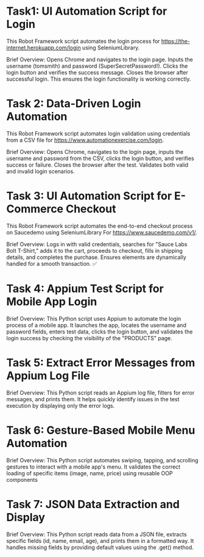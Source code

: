 # Task1: UI Automation Script for Login
This Robot Framework script automates the login process for https://the-internet.herokuapp.com/login using SeleniumLibrary.

Brief Overview:
Opens Chrome and navigates to the login page.
Inputs the username (tomsmith) and password (SuperSecretPassword!).
Clicks the login button and verifies the success message.
Closes the browser after successful login.
This ensures the login functionality is working correctly.

# Task 2: Data-Driven Login Automation

This Robot Framework script automates login validation using credentials from a CSV file for https://www.automationexercise.com/login.

Brief Overview: Opens Chrome, navigates to the login page, inputs the username and password from the CSV, clicks the login button, and verifies success or failure. Closes the browser after the test. Validates both valid and invalid login scenarios.

# Task 3: UI Automation Script for E-Commerce Checkout
This Robot Framework script automates the end-to-end checkout process on Saucedemo using SeleniumLibrary For https://www.saucedemo.com/v1/.

Brief Overview: Logs in with valid credentials, searches for "Sauce Labs Bolt T-Shirt," adds it to the cart, proceeds to checkout, fills in shipping details, and completes the purchase. Ensures elements are dynamically handled for a smooth transaction. ✅

# Task 4: Appium Test Script for Mobile App Login

Brief Overview: This Python script uses Appium to automate the login process of a mobile app. It launches the app, locates the username and password fields, enters test data, clicks the login button, and validates the login success by checking the visibility of the "PRODUCTS" page.

# Task 5: Extract Error Messages from Appium Log File

Brief Overview:
This Python script reads an Appium log file, filters for error messages, and prints them. It helps quickly identify issues in the test execution by displaying only the error logs.

# Task 6: Gesture-Based Mobile Menu Automation

Brief Overview:
This Python script automates swiping, tapping, and scrolling gestures to interact with a mobile app's menu. It validates the correct loading of specific items (image, name, price) using reusable OOP components

# Task 7: JSON Data Extraction and Display
Brief Overview: This Python script reads data from a JSON file, extracts specific fields (id, name, email, age), and prints them in a formatted way. It handles missing fields by providing default values using the .get() method.

